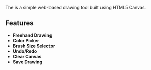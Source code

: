 The is a simple web-based drawing tool built using HTML5 Canvas.

## Features

- **Freehand Drawing**
- **Color Picker**
- **Brush Size Selector**
- **Undo/Redo**
- **Clear Canvas**
- **Save Drawing**
